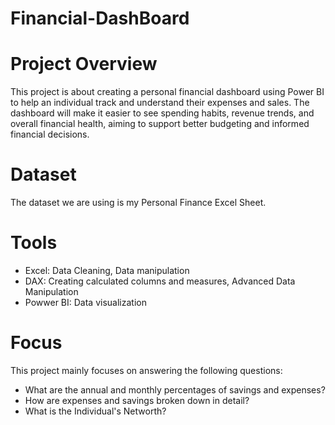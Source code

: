 # Financial-DashBoard
# Project Overview
This project is about creating a personal financial dashboard using Power BI to help an individual track and understand their expenses and sales. The dashboard will make it easier to see spending habits, revenue trends, and overall financial health, aiming to support better budgeting and informed financial decisions.

# Dataset
The dataset we are using is my Personal Finance Excel Sheet.

# Tools 
* Excel: Data Cleaning, Data manipulation
* DAX: Creating calculated columns and measures, Advanced Data Manipulation
* Powwer BI: Data visualization

# Focus
This project mainly focuses on answering the following questions:
* What are the annual and monthly percentages of savings and expenses?
* How are expenses and savings broken down in detail?
* What is the Individual's Networth?

